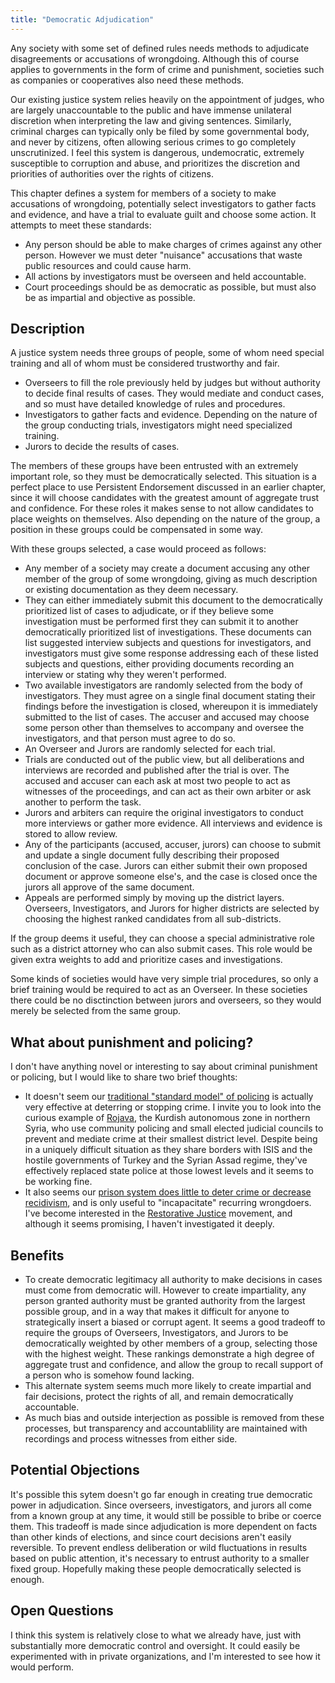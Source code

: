 ```yaml
---
title: "Democratic Adjudication"
---
```


Any society with some set of defined rules needs methods to adjudicate disagreements or accusations of wrongdoing. Although this of course applies to governments in the form of crime and punishment, societies such as companies or cooperatives also need these methods.

Our existing justice system relies heavily on the appointment of judges, who are largely unaccountable to the public and have immense unilateral discretion when interpreting the law and giving sentences. Similarly, criminal charges can typically only be filed by some governmental body, and never by citizens, often allowing serious crimes to go completely unscrutinized. I feel this system is dangerous, undemocratic, extremely susceptible to corruption and abuse, and prioritizes the discretion and priorities of authorities over the rights of citizens.

This chapter defines a system for members of a society to make accusations of wrongdoing, potentially select investigators to gather facts and evidence, and have a trial to evaluate guilt and choose some action. It attempts to meet these standards:

- Any person should be able to make charges of crimes against any other person. However we must deter "nuisance" accusations that waste public resources and could cause harm.
- All actions by investigators must be overseen and held accountable.
- Court proceedings should be as democratic as possible, but must also be as impartial and objective as possible.

## Description

A justice system needs three groups of people, some of whom need special training and all of whom must be considered trustworthy and fair.

- Overseers to fill the role previously held by judges but without authority to decide final results of cases. They would mediate and conduct cases, and so must have detailed knowledge of rules and procedures.
- Investigators to gather facts and evidence. Depending on the nature of the group conducting trials, investigators might need specialized training.
- Jurors to decide the results of cases.

The members of these groups have been entrusted with an extremely important role, so they must be democratically selected. This situation is a perfect place to use Persistent Endorsement discussed in an earlier chapter, since it will choose candidates with the greatest amount of aggregate trust and confidence. For these roles it makes sense to not allow candidates to place weights on themselves. Also depending on the nature of the group, a position in these groups could be compensated in some way.

With these groups selected, a case would proceed as follows:

- Any member of a society may create a document accusing any other member of the group of some wrongdoing, giving as much description or existing documentation as they deem necessary.
- They can either immediately submit this document to the democratically prioritized list of cases to adjudicate, or if they believe some investigation must be performed first they can submit it to another democratically prioritized list of investigations. These documents can list suggested interview subjects and questions for investigators, and investigators must give some response addressing each of these listed subjects and questions, either providing documents recording an interview or stating why they weren't performed.
- Two available investigators are randomly selected from the body of investigators. They must agree on a single final document stating their findings before the investigation is closed, whereupon it is immediately submitted to the list of cases. The accuser and accused may choose some person other than themselves to accompany and oversee the investigators, and that person must agree to do so.
- An Overseer and Jurors are randomly selected for each trial.
- Trials are conducted out of the public view, but all deliberations and interviews are recorded and published after the trial is over. The accused and accuser can each ask at most two people to act as witnesses of the proceedings, and can act as their own arbiter or ask another to perform the task.
- Jurors and arbiters can require the original investigators to conduct more interviews or gather more evidence. All interviews and evidence is stored to allow review.
- Any of the participants (accused, accuser, jurors) can choose to submit and update a single document fully describing their proposed conclusion of the case. Jurors can either submit their own proposed document or approve someone else's, and the case is closed once the jurors all approve of the same document.
- Appeals are performed simply by moving up the district layers. Overseers, Investigators, and Jurors for higher districts are selected by choosing the highest ranked candidates from all sub-districts.

If the group deems it useful, they can choose a special administrative role such as a district attorney who can also submit cases. This role would be given extra weights to add and prioritize cases and investigations.

Some kinds of societies would have very simple trial procedures, so only a brief training would be required to act as an Overseer. In these societies there could be no disctinction between jurors and overseers, so they would merely be selected from the same group.

## What about punishment and policing?

I don't have anything novel or interesting to say about criminal punishment or policing, but I would like to share two brief thoughts:

- It doesn't seem our [traditional "standard model" of policing](https://cebcp.org/evidence-based-policing/what-works-in-policing/research-evidence-review/standard-model-policing-tactics/) is actually very effective at deterring or stopping crime. I invite you to look into the curious example of [Rojava](https://en.wikipedia.org/wiki/Autonomous_Administration_of_North_and_East_Syria#Policing_and_security), the Kurdish autonomous zone in northern Syria, who use community policing and small elected judicial councils to prevent and mediate crime at their smallest district level. Despite being in a uniquely difficult situation as they share borders with ISIS and the hostile governments of Turkey and the Syrian Assad regime, they've effectively replaced state police at those lowest levels and it seems to be working fine.
- It also seems our [prison system does little to deter crime or decrease recidivism](https://www.publicsafety.gc.ca/cnt/rsrcs/pblctns/ffcts-prsn-sntncs-rcdvsm/index-en.aspx), and is only useful to "incapacitate" recurring wrongdoers. I've become interested in the [Restorative Justice](https://en.wikipedia.org/wiki/Restorative_justice) movement, and although it seems promising, I haven't investigated it deeply.

<!--
https://cebcp.org/evidence-based-policing/what-works-in-policing/research-evidence-review/
https://www.cato.org/research-briefs-economic-policy/police-patrols-crime
https://whyy.org/segments/the-police-experiment-that-changed-what-we-know-about-foot-patrol/

https://www.resilience.org/stories/2020-08-26/police-abolition-and-other-revolutionary-lessons-from-rojava/
https://en.wikipedia.org/wiki/Asayish_(Rojava_regions)
https://en.wikipedia.org/wiki/Autonomous_Administration_of_North_and_East_Syria
https://www.greenleft.org.au/content/how-abolish-police-lessons-rojava
https://rojavainformationcenter.com/2020/06/interview-civil-defense-forces-commanders-on-community-policing-in-north-and-east-syria/
https://newpol.org/what-would-abolition-look-like/?print=pdf
-->

## Benefits

- To create democratic legitimacy all authority to make decisions in cases must come from democratic will. However to create impartiality, any person granted authority must be granted authority from the largest possible group, and in a way that makes it difficult for anyone to strategically insert a biased or corrupt agent. It seems a good tradeoff to require the groups of Overseers, Investigators, and Jurors to be democratically weighted by other members of a group, selecting those with the highest weight. These rankings demonstrate a high degree of aggregate trust and confidence, and allow the group to recall support of a person who is somehow found lacking.
- This alternate system seems much more likely to create impartial and fair decisions, protect the rights of all, and remain democratically accountable.
- As much bias and outside interjection as possible is removed from these processes, but transparency and accountablility are maintained with recordings and process witnesses from either side.

## Potential Objections

It's possible this sytem doesn't go far enough in creating true democratic power in adjudication. Since overseers, investigators, and jurors all come from a known group at any time, it would still be possible to bribe or coerce them. This tradeoff is made since adjudication is more dependent on facts than other kinds of elections, and since court decisions aren't easily reversible. To prevent endless deliberation or wild fluctuations in results based on public attention, it's necessary to entrust authority to a smaller fixed group. Hopefully making these people democratically selected is enough.

## Open Questions

I think this system is relatively close to what we already have, just with substantially more democratic control and oversight. It could easily be experimented with in private organizations, and I'm interested to see how it would perform.
